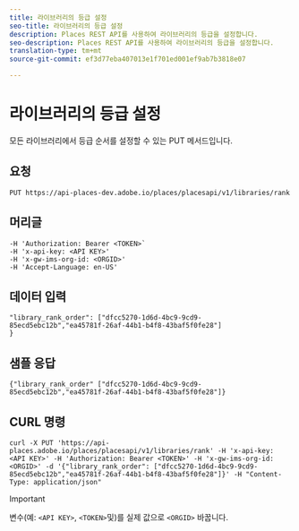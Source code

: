 ```yaml
---
title: 라이브러리의 등급 설정
seo-title: 라이브러리의 등급 설정
description: Places REST API를 사용하여 라이브러리의 등급을 설정합니다.
seo-description: Places REST API를 사용하여 라이브러리의 등급을 설정합니다.
translation-type: tm+mt
source-git-commit: ef3d77eba407013e1f701ed001ef9ab7b3818e07

---
```



# 라이브러리의 등급 설정

모든 라이브러리에서 등급 순서를 설정할 수 있는 PUT 메서드입니다.

## 요청

`PUT https://api-places-dev.adobe.io/places/placesapi/v1/libraries/rank`

## 머리글

```-H Content-Type: application/json'
-H 'Authorization: Bearer <TOKEN>`  
-H 'x-api-key: <API KEY>'  
-H 'x-gw-ims-org-id: <ORGID>'  
-H 'Accept-Language: en-US'
```

## 데이터 입력

```
"library_rank_order": ["dfcc5270-1d6d-4bc9-9cd9-85ecd5ebc12b","ea45781f-26af-44b1-b4f8-43baf5f0fe28"]  
}
```

## 샘플 응답

```
{"library_rank_order" ["dfcc5270-1d6d-4bc9-9cd9-85ecd5ebc12b","ea45781f-26af-44b1-b4f8-43baf5f0fe28"]}
```

## CURL 명령

```
curl -X PUT 'https://api-places.adobe.io/places/placesapi/v1/libraries/rank' -H 'x-api-key: <API KEY>' -H 'Authorization: Bearer <TOKEN>' -H 'x-gw-ims-org-id: <ORGID>' -d '{"library_rank_order": ["dfcc5270-1d6d-4bc9-9cd9-85ecd5ebc12b","ea45781f-26af-44b1-b4f8-43baf5f0fe28"]}' -H "Content-Type: application/json"
```

>[!IMPORTANT]
>
>변수(예: `<API KEY>`, `<TOKEN>`및)를 실제 값으로 `<ORGID>` 바꿉니다.

